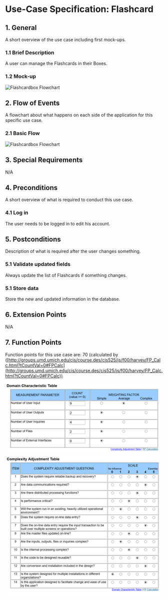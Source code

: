 # Use-Case Specification: Flashcard

## 1. General

A short overview of the use case including first mock-ups.

### 1.1 Brief Description

A user can manage the Flashcards in their Boxes.

### 1.2 Mock-up

![Flashcardbox Flowchart](https://github.com/phoenixfeder/fc-com/raw/master/UseCases/FlashCard/mockup.png)

## 2. Flow of Events

A flowchart about what happens on each side of the application for this specific use case.

### 2.1 Basic Flow

![Flashcardbox Flowchart](https://github.com/phoenixfeder/fc-com/raw/master/UseCases/FlashCard/flashcardFlowchart.png)

## 3. Special Requirements

N/A

## 4. Preconditions

A short overview of what is required to conduct this use case.

### 4.1 Log in

The user needs to be logged in to edit his account.

## 5. Postconditions

Description of what is required after the user changes something.

### 5.1 Validate updated fields

Always update the list of Flashcards if something changes.

### 5.1 Store data

Store the new and updated information in the database.

## 6. Extension Points

N/A

## 7. Function Points

Function points for this use case are: 70 (calculated by ([http://groups.umd.umich.edu/cis/course.des/cis525/js/f00/harvey/FP_Calc.html?tCountVal=0#FPCalc](http://groups.umd.umich.edu/cis/course.des/cis525/js/f00/harvey/FP_Calc.html?tCountVal=0#FPCalc))

![DCT](dct.png)
![CAT](cat.png)